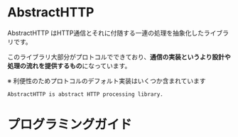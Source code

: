 # AbstractHTTP


AbstractHTTP はHTTP通信とそれに付随する一連の処理を抽象化したライブラリです。

このライブラリ大部分がプロトコルでできており、**通信の実装というより設計や処理の流れを提供するもの**になっています。

※ 利便性のためプロトコルのデフォルト実装はいくつか含まれています

```
AbstractHTTP is abstract HTTP processing library.  
```

# プログラミングガイド


